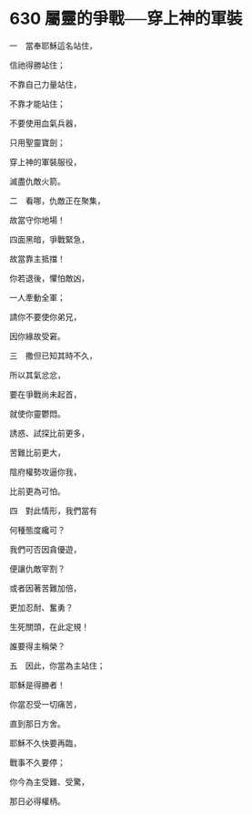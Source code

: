 # 630 屬靈的爭戰──穿上神的軍裝

一　當奉耶穌這名站住，

信祂得勝站住；

不靠自己力量站住，

不靠才能站住；

不要使用血氣兵器，

只用聖靈寶劍；

穿上神的軍裝服役，

滅盡仇敵火箭。

二　看哪，仇敵正在聚集，

故當守你地場！

四面黑暗，爭戰緊急，

故當靠主抵擋！

你若退後，懼怕敵凶，

一人牽動全軍；

請你不要使你弟兄，

因你緣故受窘。

三　撒但已知其時不久，

所以其氣忿忿，

要在爭戰尚未起首，

就使你靈鬱悶。

誘惑、試探比前更多，

苦難比前更大，

陰府權勢攻逼你我，

比前更為可怕。

四　對此情形，我們當有

何種態度纔可？

我們可否因貪優遊，

便讓仇敵宰割？

或者因著苦難加倍，

更加忍耐、奮勇？

生死關頭，在此定規！

誰要得主稱榮？　

五　因此，你當為主站住；

耶穌是得勝者！

你當忍受一切痛苦，

直到那日方舍。

耶穌不久快要再臨，

戰事不久要停；

你今為主受難、受驚，

那日必得權柄。

